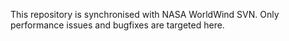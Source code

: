 This repository is synchronised with NASA WorldWind SVN. Only performance issues and bugfixes are targeted here.
